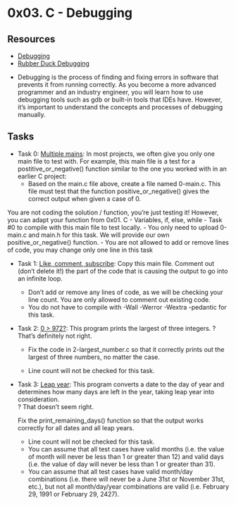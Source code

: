 # 0x03. C - Debugging

## Resources
+ [Debugging](https://en.wikipedia.org/wiki/Debugging)
+ [Rubber Duck Debugging](https://www.thoughtfulcode.com/rubber-duck-debugging-psychology/)</br>

- Debugging is the process of finding and fixing errors in software that prevents it from running correctly. As you become a more advanced programmer and an industry engineer, you will learn how to use debugging tools such as gdb or built-in tools that IDEs have. However, it’s important to understand the concepts and processes of debugging manually.



## Tasks

+ Task 0: [Multiple mains](https://github.com/Hiluhree/alx-low_level_programming/blob/master/0x03-debugging/0-main.c): In most projects, we often give you only one main file to test with. For example, this main file is a test for a postitive_or_negative() function similar to the one you worked with in an earlier C project:
	+ Based on the main.c file above, create a file named 0-main.c. This file must test that the function positive_or_negative() gives the correct output when given a case of 0.

You are not coding the solution / function, you’re just testing it! However, you can adapt your function from 0x01. C - Variables, if, else, while - Task #0 to compile with this main file to test locally.
		- You only need to upload 0-main.c and main.h for this task. We will provide our own positive_or_negative() function.
		- You are not allowed to add or remove lines of code, you may change only one line in this task
+ Task 1: [Like, comment, subscribe](https://github.com/Hiluhree/alx-low_level_programming/blob/master/0x03-debugging/1-main.c): Copy this main file. Comment out (don’t delete it!) the part of the code that is causing the output to go into an infinite loop.

	+ Don’t add or remove any lines of code, as we will be checking your line count. You are only allowed to comment out existing code.
	+ You do not have to compile with -Wall -Werror -Wextra -pedantic for this task.
+ Task 2: [0 > 972?](https://github.com/Hiluhree/alx-low_level_programming/blob/master/0x03-debugging/2-largest_number.c): This program prints the largest of three integers.
	? That’s definitely not right.

	+ Fix the code in 2-largest_number.c so that it correctly prints out the largest of three numbers, no matter the case.

	+ Line count will not be checked for this task.
+ Task 3: [Leap year](): This program converts a date to the day of year and determines how many days are left in the year, taking leap year into consideration.</br>
	? That doesn’t seem right.

	Fix the print_remaining_days() function so that the output works correctly for all dates and all leap years.

	+ Line count will not be checked for this task.
	+ You can assume that all test cases have valid months (i.e. the value of month will never be less than 1 or greater than 12) and valid days (i.e. the value of day will never be less than 1 or greater than 31).
	+ You can assume that all test cases have valid month/day combinations (i.e. there will never be a June 31st or November 31st, etc.), but not all month/day/year combinations are valid (i.e. February 29, 1991 or February 29, 2427).
